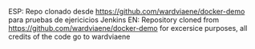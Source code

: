 ESP:
Repo clonado desde https://github.com/wardviaene/docker-demo para pruebas de ejericicios Jenkins
EN:
Repository cloned from https://github.com/wardviaene/docker-demo  for excersice purposes, all credits of the code go to wardviaene
